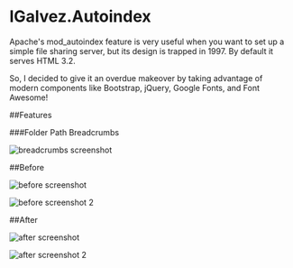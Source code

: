 IGalvez.Autoindex
=================

Apache's mod_autoindex feature is very useful when you want to set up a simple file sharing server, but its design is trapped in 1997. By default it serves HTML 3.2.

So, I decided to give it an overdue makeover by taking advantage of modern components like Bootstrap, jQuery, Google Fonts, and Font Awesome!

##Features

###Folder Path Breadcrumbs

![breadcrumbs screenshot](https://raw.githubusercontent.com/iglvzx/IGalvez.Autoindex/master/.autoindex/docs/images/breadcrumbs.png)

##Before

![before screenshot](https://raw.githubusercontent.com/iglvzx/IGalvez.Autoindex/master/.autoindex/docs/images/before.png)

![before screenshot 2](https://raw.githubusercontent.com/iglvzx/IGalvez.Autoindex/master/.autoindex/docs/images/before2.png)

##After

![after screenshot](https://raw.githubusercontent.com/iglvzx/IGalvez.Autoindex/master/.autoindex/docs/images/home.png)

![after screenshot 2](https://raw.githubusercontent.com/iglvzx/IGalvez.Autoindex/master/.autoindex/docs/images/after2.png)
